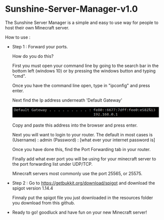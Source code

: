 # Sunshine-Server-Manager-v1.0
The Sunshine Server Manager is a simple and easy to use way for people to host their own Minecraft server.  

How to use :


- Step 1 :
  Forward your ports.
  
  How do you do this? 
  
  First you must open your command line by going to the search bar in the bottom left (windows 10) or by 
  pressing the windows button and typing "cmd".
  
  Once you have the command line open, type in "ipconfig" and press enter.
  
  Next find the Ip address underneath 'Default Gateway'
  
  ![](READMEImages/IPLogin.PNG)
  
  Copy and paste this address into the browser and press enter.
  
  Next you will want to login to your router.  The default in most cases is 
  (Username) : admin
  (Password) : [what ever your internet password is]
  
  Once you have done this, find the Port Forwarding tab in your router.
  
  Finally add what ever port you will be using for your minecraft server to the port forwarding list under UDP/TCP. 
  
  Minecraft servers most commonly use the port 25565, or 25575.
  
- Step 2 :
  Go to https://getbukkit.org/download/spigot and download the spigot version 1.14.4
  
  Finnaly put the spigot file you just downloaded in the resources folder you download from this github.
  
- Ready to go! 
  goodluck and have fun on your new Minecraft server!
  
